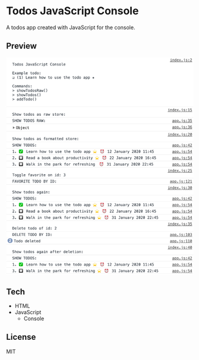 # Todos JavaScript Console

A todos app created with JavaScript for the console.

## Preview

![Preview](assets/preview.png)

## Tech

- HTML
- JavaScript
  - Console

## License

MIT
